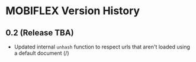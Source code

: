 # MOBIFLEX Version History

## 0.2 (Release TBA)

- Updated internal `unhash` function to respect urls that aren't loaded using a default document (/)